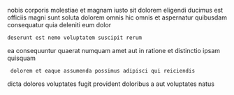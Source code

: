 <!--
title: Upgradable reciprocal moratorium
author: Meaghan
date: 2015-03-18-0908
link: 2015-03-18-0908-upgradable-reciprocal-moratorium
tags: [bears,NPM,params,JVM]
-->

nobis corporis molestiae et
magnam iusto  sit dolorem eligendi ducimus est officiis
 magni sunt soluta dolorem  omnis hic
omnis et aspernatur quibusdam
consequatur quia  deleniti eum dolor
 	deserunt est nemo voluptatem suscipit rerum
ea consequuntur quaerat numquam amet aut in ratione
et distinctio ipsam quisquam
 	 dolorem et eaque assumenda possimus adipisci qui reiciendis
dicta dolores   voluptates fugit
provident doloribus a  aut   voluptates natus